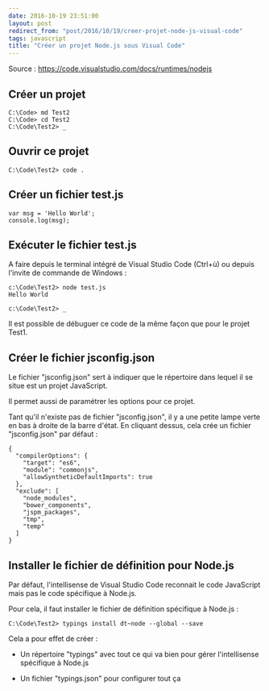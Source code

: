 ```yaml
---
date: 2016-10-19 23:51:00
layout: post
redirect_from: "post/2016/10/19/creer-projet-node-js-visual-code"
tags: javascript
title: "Créer un projet Node.js sous Visual Code"
---
```


Source : <https://code.visualstudio.com/docs/runtimes/nodejs>

## Créer un projet

```
C:\Code> md Test2
C:\Code> cd Test2
C:\Code\Test2> _
```

## Ouvrir ce projet

```
C:\Code\Test2> code .
```

## Créer un fichier test.js

```
var msg = 'Hello World';
console.log(msg);
```

## Exécuter le fichier test.js

A faire depuis le terminal intégré de Visual Studio Code (Ctrl+ù) ou depuis
l'invite de commande de Windows :

```
c:\Code\Test2> node test.js
Hello World

c:\Code\Test2> _
```

Il est possible de débuguer ce code de la même façon que pour le projet Test1.

## Créer le fichier jsconfig.json

Le fichier "jsconfig.json" sert à indiquer que le répertoire dans lequel il se
situe est un projet JavaScript.

Il permet aussi de paramétrer les options pour ce projet.

Tant qu'il n'existe pas de fichier "jsconfig.json", il y a une petite lampe
verte en bas à droite de la barre d'état. En cliquant dessus, cela crée un
fichier "jsconfig.json" par défaut :

```
{
  "compilerOptions": {
    "target": "es6",
    "module": "commonjs",
    "allowSyntheticDefaultImports": true
  },
  "exclude": [
    "node_modules",
    "bower_components",
    "jspm_packages",
    "tmp",
    "temp"
  ]
}
```

## Installer le fichier de définition pour Node.js

Par défaut, l'intellisense de Visual Studio Code reconnait le code JavaScript
mais pas le code spécifique à Node.js.

Pour cela, il faut installer le fichier de définition spécifique à Node.js :

```
C:\Code\Test2> typings install dt~node --global --save
```

Cela a pour effet de créer :

* Un répertoire "typings" avec tout ce qui va bien pour gérer l'intellisense
  spécifique à Node.js

* Un fichier "typings.json" pour configurer tout ça
